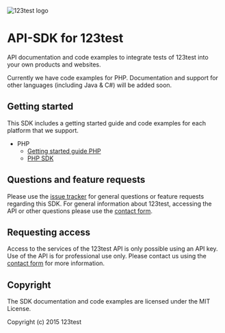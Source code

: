 ![123test logo](https://cdn.123test.com/gedeeld/vertalingen/beeld/123test_logo_en-us.png)

# API-SDK for 123test

API documentation and code examples to integrate tests of 123test into your own products and websites.

Currently we have code examples for PHP. Documentation and support for other languages (including Java & C#) will be added soon.

## Getting started

This SDK includes a getting started guide and code examples for each platform that we support.

- PHP
  * [Getting started guide PHP](docs/getting-started/getting-started-with-php.md)
  * [PHP SDK](src/php)

## Questions and feature requests

Please use the [issue tracker](https://github.com/123test/api-sdk/issues) for general questions or feature requests regarding this SDK. For general information about 123test, accessing the API or other questions please use the [contact form](https://www.123test.com/contact/).

## Requesting access

Access to the services of the 123test API is only possible using an API key. Use of the API is for professional use only. Please contact us using the [contact form](https://www.123test.com/contact/) for more information.

## Copyright

The SDK documentation and code examples are licensed under the MIT License.

Copyright (c) 2015 123test
